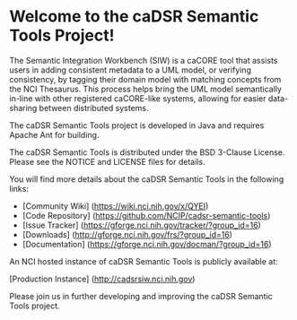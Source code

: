 Welcome to the caDSR Semantic Tools Project!
=====================================

The Semantic Integration Workbench (SIW) is a caCORE tool that assists users in adding consistent metadata to a UML model, or verifying consistency, by tagging their domain model with matching concepts from the NCI Thesaurus. This process helps bring the UML model semantically in-line with other registered caCORE-like systems, allowing for easier data-sharing between distributed systems.

The caDSR Semantic Tools project is developed in Java and requires Apache Ant for building.

The caDSR Semantic Tools is distributed under the BSD 3-Clause License.
Please see the NOTICE and LICENSE files for details.

You will find more details about the caDSR Semantic Tools in the following links:

 * [Community Wiki] (https://wiki.nci.nih.gov/x/QYEI)
 * [Code Repository] (https://github.com/NCIP/cadsr-semantic-tools)
 * [Issue Tracker] (https://gforge.nci.nih.gov/tracker/?group_id=16)
 * [Downloads] (http://gforge.nci.nih.gov/frs/?group_id=16)
 * [Documentation] (https://gforge.nci.nih.gov/docman/?group_id=16)
 
 
An NCI hosted instance of caDSR Semantic Tools is publicly available at:

[Production Instance] (http://cadsrsiw.nci.nih.gov) 


Please join us in further developing and improving the caDSR Semantic Tools project.
